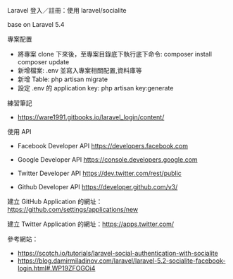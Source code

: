 Laravel 登入／註冊：使用 laravel/socialite

base on Laravel 5.4

專案配置
* 將專案 clone 下來後，至專案目錄底下執行底下命令:
    composer install
    composer update
* 新增檔案: .env 並寫入專案相關配置,資料庫等
* 新增 Table: php artisan migrate
* 設定 .env 的 application key: php artisan key:generate

練習筆記
* https://ware1991.gitbooks.io/laravel_login/content/

使用 API
* Facebook Developer API
https://developers.facebook.com

* Google Developer API 
https://console.developers.google.com

* Twitter Developer API
https://dev.twitter.com/rest/public

* Github Developer API
https://developer.github.com/v3/

建立 GitHub Application 的網址：https://github.com/settings/applications/new

建立 Twitter Application 的網址：https://apps.twitter.com/

參考網站： 
* https://scotch.io/tutorials/laravel-social-authentication-with-socialite 
* https://blog.damirmiladinov.com/laravel/laravel-5.2-socialite-facebook-login.html#.WP19ZFOGOi4

